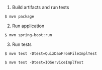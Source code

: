 1. Build artifacts and run tests

```
$ mvn package
```

2. Run application
```
$ mvn spring-boot:run
```

3. Run tests
```
$ mvn test -Dtest=QuizDaoFromFileImplTest

$ mvn test -Dtest=IOServiceImplTest
```
